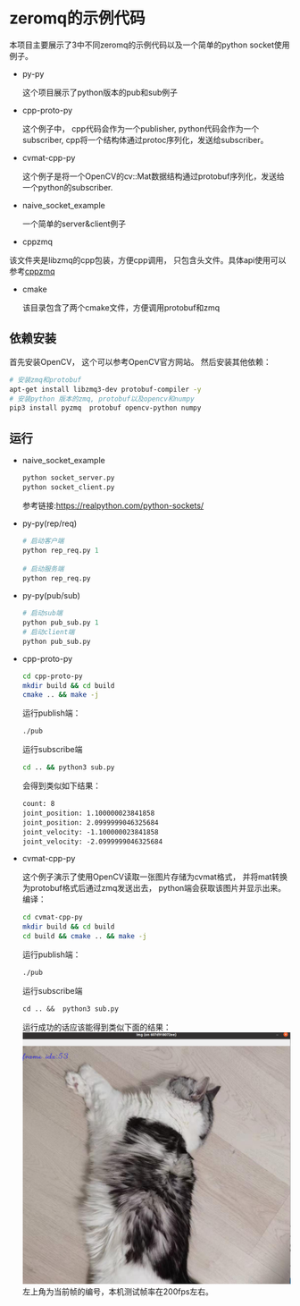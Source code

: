 # zeromq的示例代码
本项目主要展示了3中不同zeromq的示例代码以及一个简单的python socket使用例子。
- py-py

    这个项目展示了python版本的pub和sub例子

- cpp-proto-py

    这个例子中， cpp代码会作为一个publisher, python代码会作为一个subscriber, cpp将一个结构体通过protoc序列化，发送给subscriber。

- cvmat-cpp-py
    
    这个例子是将一个OpenCV的cv::Mat数据结构通过protobuf序列化，发送给一个python的subscriber.
- naive_socket_example
    
    一个简单的server&client例子
- cppzmq

该文件夹是libzmq的cpp包装，方便cpp调用， 只包含头文件。具体api使用可以参考[cppzmq](https://github.com/zeromq/cppzmq)
- cmake

    该目录包含了两个cmake文件，方便调用protobuf和zmq
## 依赖安装

首先安装OpenCV， 这个可以参考OpenCV官方网站。
然后安装其他依赖：
```bash
# 安装zmq和protobuf
apt-get install libzmq3-dev protobuf-compiler -y
# 安装python 版本的zmq, protobuf以及opencv和numpy
pip3 install pyzmq  protobuf opencv-python numpy
```
## 运行
- naive_socket_example

    ```python
    python socket_server.py
    python socket_client.py
    ```
    参考链接:https://realpython.com/python-sockets/
- py-py(rep/req)

    ```python
    # 启动客户端
    python rep_req.py 1

    # 启动服务端
    python rep_req.py
    ```

- py-py(pub/sub)
    
    ```python
    # 启动sub端
    python pub_sub.py 1
    # 启动client端
    python pub_sub.py 
    ```
- cpp-proto-py
   
    ```bash
    cd cpp-proto-py
    mkdir build && cd build
    cmake .. && make -j
    ```  
    运行publish端：
    ```bash
    ./pub
    ```
    运行subscribe端
    ```bash
    cd .. && python3 sub.py
    ```
    会得到类似如下结果：
    ```txt
    count: 8
    joint_position: 1.100000023841858
    joint_position: 2.0999999046325684
    joint_velocity: -1.100000023841858
    joint_velocity: -2.0999999046325684
    ```
- cvmat-cpp-py
  
    这个例子演示了使用OpenCV读取一张图片存储为cvmat格式， 并将mat转换为protobuf格式后通过zmq发送出去， python端会获取该图片并显示出来。
    编译：
    ```bash
    cd cvmat-cpp-py
    mkdir build && cd build
    cd build && cmake .. && make -j
    ```
    运行publish端：
    ```txt
    ./pub
    ```
    运行subscribe端
    ```txt
    cd .. &&  python3 sub.py
    ```
    运行成功的话应该能得到类似下面的结果：
    ![](./cvmat-cpp-py/result.png)
    左上角为当前帧的编号，本机测试帧率在200fps左右。

